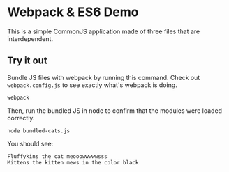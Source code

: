 # Webpack & ES6 Demo

This is a simple CommonJS application made of three files that are interdependent.

## Try it out

Bundle JS files with webpack by running this command. Check out `webpack.config.js` to 
see exactly what's webpack is doing. 
```
webpack
```

Then, run the bundled JS in node to confirm that the modules were loaded correctly.
```
node bundled-cats.js
```

You should see:
```
Fluffykins the cat meooowwwwwsss
Mittens the kitten mews in the color black
```